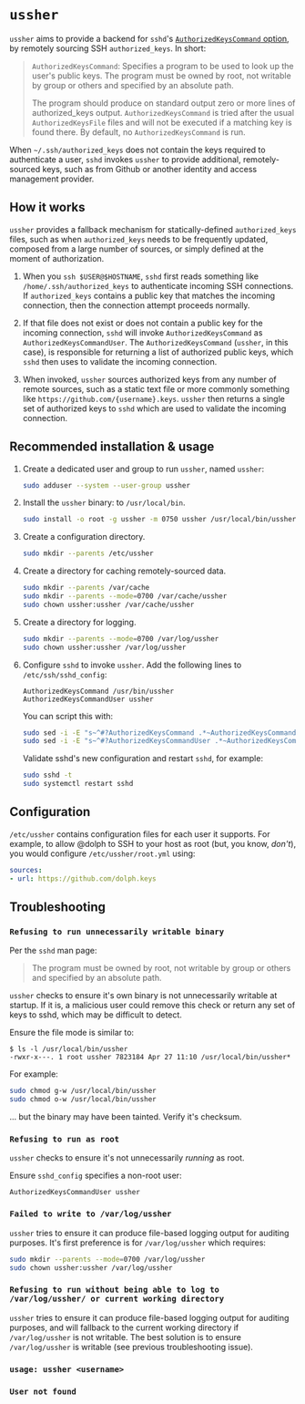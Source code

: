 # `ussher`

`ussher` aims to provide a backend for `sshd`'s [`AuthorizedKeysCommand`
option](https://man.openbsd.org/sshd_config.5#AuthorizedKeysCommand), by
remotely sourcing SSH `authorized_keys`. In short:

> `AuthorizedKeysCommand`: Specifies a program to be used to look up the user's
  public keys. The program must be owned by root, not writable by group or
  others and specified by an absolute path.
>
> The program should produce on standard output zero or more lines of
  authorized_keys output. `AuthorizedKeysCommand` is tried after the usual
  `AuthorizedKeysFile` files and will not be executed if a matching key is
  found there. By default, no `AuthorizedKeysCommand` is run.

When `~/.ssh/authorized_keys` does not contain the keys required to
authenticate a user, `sshd` invokes `ussher` to provide additional,
remotely-sourced keys, such as from Github or another identity and access
management provider.

## How it works

`ussher` provides a fallback mechanism for statically-defined `authorized_keys`
files, such as when `authorized_keys` needs to be frequently updated, composed
from a large number of sources, or simply defined at the moment of
authorization.

1. When you `ssh $USER@$HOSTNAME`, `sshd` first reads something like
   `/home/.ssh/authorized_keys` to authenticate incoming SSH connections. If
   `authorized_keys` contains a public key that matches the incoming
   connection, then the connection attempt proceeds normally.

1. If that file does not exist or does not contain a public key for the
   incoming connection, `sshd` will invoke `AuthorizedKeysCommand` as
   `AuthorizedKeysCommandUser`. The `AuthorizedKeysCommand` (`ussher`, in this
   case), is responsible for returning a list of authorized public keys, which
   `sshd` then uses to validate the incoming connection.

1. When invoked, `ussher` sources authorized keys from any number of remote
   sources, such as a static text file or more commonly something like
   `https://github.com/{username}.keys`. `ussher` then returns a single set of
   authorized keys to `sshd` which are used to validate the incoming
   connection.

## Recommended installation & usage

1. Create a dedicated user and group to run `ussher`, named `ussher`:

   ```bash
   sudo adduser --system --user-group ussher
   ```

2. Install the `ussher` binary: to `/usr/local/bin`.

   ```bash
   sudo install -o root -g ussher -m 0750 ussher /usr/local/bin/ussher
   ```

3. Create a configuration directory.

   ```bash
   sudo mkdir --parents /etc/ussher
   ```

4. Create a directory for caching remotely-sourced data.

   ```bash
   sudo mkdir --parents /var/cache
   sudo mkdir --parents --mode=0700 /var/cache/ussher
   sudo chown ussher:ussher /var/cache/ussher
   ```

5. Create a directory for logging.

   ```bash
   sudo mkdir --parents --mode=0700 /var/log/ussher
   sudo chown ussher:ussher /var/log/ussher
   ```

6. Configure `sshd` to invoke `ussher`. Add the following lines to
   `/etc/ssh/sshd_config`:

   ```
   AuthorizedKeysCommand /usr/bin/ussher
   AuthorizedKeysCommandUser ussher
   ```

   You can script this with:

   ```bash
   sudo sed -i -E "s~^#?AuthorizedKeysCommand .*~AuthorizedKeysCommand /usr/local/bin/ussher~" /etc/ssh/sshd_config
   sudo sed -i -E "s~^#?AuthorizedKeysCommandUser .*~AuthorizedKeysCommandUser ussher~" /etc/ssh/sshd_config
   ```

   Validate sshd's new configuration and restart `sshd`, for example:

   ```bash
   sudo sshd -t
   sudo systemctl restart sshd
   ```

## Configuration

`/etc/ussher` contains configuration files for each user it supports. For
example, to allow @dolph to SSH to your host as root (but, you know, _don't_),
you would configure `/etc/ussher/root.yml` using:

```yaml
sources:
- url: https://github.com/dolph.keys
```

## Troubleshooting

### `Refusing to run unnecessarily writable binary`

Per the `sshd` man page:

> The program must be owned by root, not writable by group or others and specified by an absolute path.

`ussher` checks to ensure it's own binary is not unnecessarily writable at startup. If it is, a malicious user could remove this check or return any set of keys to sshd, which may be difficult to detect.

Ensure the file mode is similar to:

```
$ ls -l /usr/local/bin/ussher
-rwxr-x---. 1 root ussher 7823184 Apr 27 11:10 /usr/local/bin/ussher*
```

For example:

```bash
sudo chmod g-w /usr/local/bin/ussher
sudo chmod o-w /usr/local/bin/ussher
```

... but the binary may have been tainted. Verify it's checksum.

### `Refusing to run as root`

`ussher` checks to ensure it's not unnecessarily _running_ as root.

Ensure `sshd_config` specifies a non-root user:

```
AuthorizedKeysCommandUser ussher
```

### `Failed to write to /var/log/ussher`

`ussher` tries to ensure it can produce file-based logging output for auditing purposes. It's first preference is for `/var/log/ussher` which requires:

```bash
sudo mkdir --parents --mode=0700 /var/log/ussher
sudo chown ussher:ussher /var/log/ussher
```

### `Refusing to run without being able to log to /var/log/ussher/ or current working directory`

`ussher` tries to ensure it can produce file-based logging output for auditing purposes, and will fallback to the current working directory if `/var/log/ussher` is not writable. The best solution is to ensure `/var/log/ussher` is writable (see previous troubleshooting issue).

### `usage: ussher <username>`

### `User not found`
